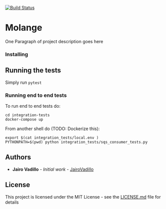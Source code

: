 [![Build Status](https://travis-ci.com/21Buttons/molange.svg?branch=master)](https://travis-ci.com/21Buttons/molange)

# Molange

One Paragraph of project description goes here


### Installing


## Running the tests

Simply run `pytest`

### Running end to end tests

To run end to end tests do:
```
cd integration-tests
docker-compose up
```

From another shell do (TODO: Dockerize this):
```
export $(cat integration_tests/local.env )
PYTHONPATH=$(pwd) python integration_tests/sqs_consumer_tests.py
```

## Authors

* **Jairo Vadillo** - *Initial work* - [JairoVadillo](https://github.com/jairovadillo)

## License

This project is licensed under the MIT License - see the [LICENSE.md](LICENSE.md) file for details
